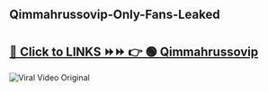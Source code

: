 
 ## Qimmahrussovip-Only-Fans-Leaked

# <h2><a href="https://clipsfans.com/Qimmahrussovip&ref=git">🔗 Click to LINKS ⏩⏩ 👉 🟢 Qimmahrussovip </a></h2>

<a href="https://clipsfans.com/Qimmahrussovip&ref=git" rel="nofollow" data-target="animated-image.originalLink"><img src="https://i.ibb.co.com/xMMVF88/686577567.gif" alt="Viral Video Original" style="max-width: 100%; display: inline-block;" data-target="animated-image.originalImage"></a>
